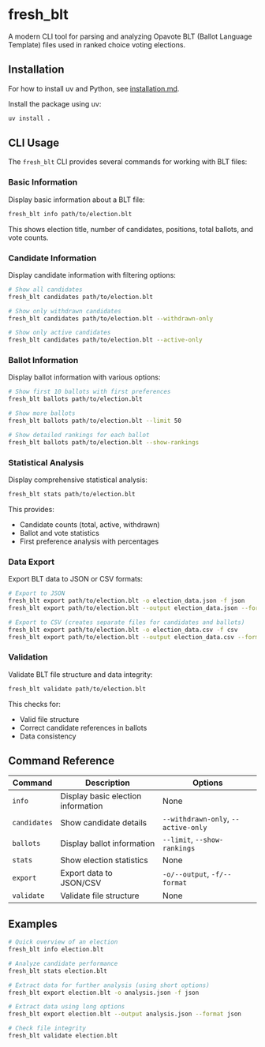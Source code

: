 # fresh_blt

A modern CLI tool for parsing and analyzing Opavote BLT (Ballot Language Template) files used in ranked choice voting elections.

## Installation

For how to install uv and Python, see [installation.md](installation.md).

Install the package using uv:

```bash
uv install .
```

## CLI Usage

The `fresh_blt` CLI provides several commands for working with BLT files:

### Basic Information

Display basic information about a BLT file:

```bash
fresh_blt info path/to/election.blt
```

This shows election title, number of candidates, positions, total ballots, and vote counts.

### Candidate Information

Display candidate information with filtering options:

```bash
# Show all candidates
fresh_blt candidates path/to/election.blt

# Show only withdrawn candidates
fresh_blt candidates path/to/election.blt --withdrawn-only

# Show only active candidates
fresh_blt candidates path/to/election.blt --active-only
```

### Ballot Information

Display ballot information with various options:

```bash
# Show first 10 ballots with first preferences
fresh_blt ballots path/to/election.blt

# Show more ballots
fresh_blt ballots path/to/election.blt --limit 50

# Show detailed rankings for each ballot
fresh_blt ballots path/to/election.blt --show-rankings
```

### Statistical Analysis

Display comprehensive statistical analysis:

```bash
fresh_blt stats path/to/election.blt
```

This provides:
- Candidate counts (total, active, withdrawn)
- Ballot and vote statistics
- First preference analysis with percentages

### Data Export

Export BLT data to JSON or CSV formats:

```bash
# Export to JSON
fresh_blt export path/to/election.blt -o election_data.json -f json
fresh_blt export path/to/election.blt --output election_data.json --format json

# Export to CSV (creates separate files for candidates and ballots)
fresh_blt export path/to/election.blt -o election_data.csv -f csv
fresh_blt export path/to/election.blt --output election_data.csv --format csv
```

### Validation

Validate BLT file structure and data integrity:

```bash
fresh_blt validate path/to/election.blt
```

This checks for:
- Valid file structure
- Correct candidate references in ballots
- Data consistency

## Command Reference

| Command | Description | Options |
|---------|-------------|---------|
| `info` | Display basic election information | None |
| `candidates` | Show candidate details | `--withdrawn-only`, `--active-only` |
| `ballots` | Display ballot information | `--limit`, `--show-rankings` |
| `stats` | Show election statistics | None |
| `export` | Export data to JSON/CSV | `-o/--output`, `-f/--format` |
| `validate` | Validate file structure | None |

## Examples

```bash
# Quick overview of an election
fresh_blt info election.blt

# Analyze candidate performance
fresh_blt stats election.blt

# Extract data for further analysis (using short options)
fresh_blt export election.blt -o analysis.json -f json

# Extract data using long options
fresh_blt export election.blt --output analysis.json --format json

# Check file integrity
fresh_blt validate election.blt
```
